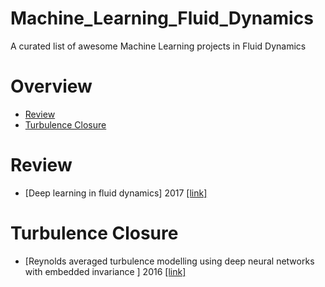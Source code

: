 # Machine_Learning_Fluid_Dynamics
A curated list of awesome Machine Learning projects in Fluid Dynamics

# Overview
- [Review](#review)
- [Turbulence Closure](#turbulence)

# Review
- [Deep learning in fluid dynamics] 2017 [[link]](https://www.cambridge.org/core/services/aop-cambridge-core/content/view/F2EDDAB89563DE5157FC4B8342AD9C70/S002211201600803Xa.pdf/div-class-title-deep-learning-in-fluid-dynamics-div.pdf)

# Turbulence Closure
- [Reynolds averaged turbulence modelling using deep neural networks with embedded invariance
] 2016 [[link]](https://www.cambridge.org/core/services/aop-cambridge-core/content/view/0B280EEE89C74A7BF651C422F8FBD1EB/S0022112016006157a_hi.pdf/_div_class__title__Reynolds_averaged_turbulence_modelling_using_deep_neural_networks_with_embedded_invariance__div_.pdf)
